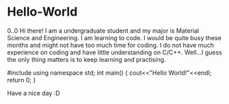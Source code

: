 # Hello-World
0..0
Hi there!
I am a undergraduate student and my major is Material Science and Engineering.
I am learning to code.
I would be quite busy these months and might not have too much time for coding.
I do not have much experience on coding and have little understanding on C/C++.
Well...I guess the only thing matters is to keep learning and practising.

#include <iostream>
  using namespace std;
  int main()
  {
  cout<<"Hello World!"<<endl;
  return 0;
  }
  
  Have a nice day :D
